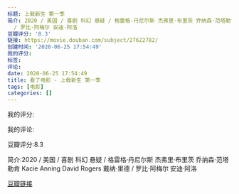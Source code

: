 ```yaml
---
标题: 上载新生 第一季
简介: 2020 / 美国 / 喜剧 科幻 悬疑 / 格雷格·丹尼尔斯 杰弗里·布里茨 乔纳森·范塔勒肯 Kacie Anning David Rogers 戴纳·里德
  / 罗比·阿梅尔 安迪·阿洛
豆瓣评分: '8.3'
链接: https://movie.douban.com/subject/27622782/
创建时间: '2020-06-25 17:54:49'
我的评分:
标签:
评论:
date: 2020-06-25 17:54:49
title: 看了电影 - 上载新生 第一季
tags: [电影]
categories: []
---
```


我的评分:

我的评论:

豆瓣评分:8.3

简介:2020 / 美国 / 喜剧 科幻 悬疑 / 格雷格·丹尼尔斯 杰弗里·布里茨 乔纳森·范塔勒肯 Kacie Anning David Rogers 戴纳·里德 / 罗比·阿梅尔 安迪·阿洛

[豆瓣链接](https://movie.douban.com/subject/27622782/)

